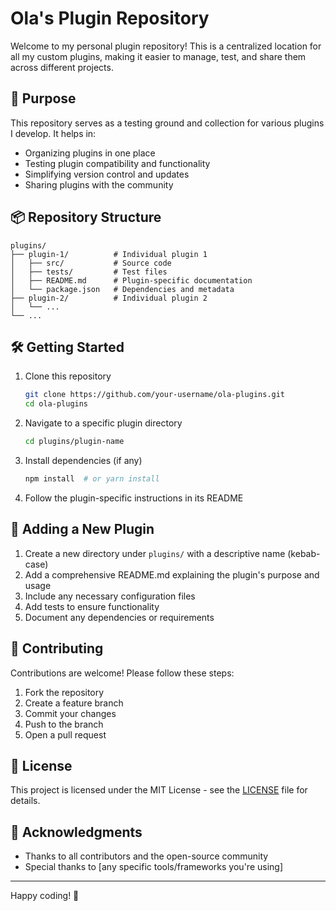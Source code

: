 # Ola's Plugin Repository

Welcome to my personal plugin repository! This is a centralized location for all my custom plugins, making it easier to manage, test, and share them across different projects.

## 🚀 Purpose

This repository serves as a testing ground and collection for various plugins I develop. It helps in:
- Organizing plugins in one place
- Testing plugin compatibility and functionality
- Simplifying version control and updates
- Sharing plugins with the community

## 📦 Repository Structure

```
plugins/
├── plugin-1/          # Individual plugin 1
│   ├── src/           # Source code
│   ├── tests/         # Test files
│   ├── README.md      # Plugin-specific documentation
│   └── package.json   # Dependencies and metadata
├── plugin-2/          # Individual plugin 2
│   └── ...
└── ...
```

## 🛠️ Getting Started

1. Clone this repository
   ```bash
   git clone https://github.com/your-username/ola-plugins.git
   cd ola-plugins
   ```

2. Navigate to a specific plugin directory
   ```bash
   cd plugins/plugin-name
   ```

3. Install dependencies (if any)
   ```bash
   npm install  # or yarn install
   ```

4. Follow the plugin-specific instructions in its README

## 📝 Adding a New Plugin

1. Create a new directory under `plugins/` with a descriptive name (kebab-case)
2. Add a comprehensive README.md explaining the plugin's purpose and usage
3. Include any necessary configuration files
4. Add tests to ensure functionality
5. Document any dependencies or requirements

## 🤝 Contributing

Contributions are welcome! Please follow these steps:
1. Fork the repository
2. Create a feature branch
3. Commit your changes
4. Push to the branch
5. Open a pull request

## 📄 License

This project is licensed under the MIT License - see the [LICENSE](LICENSE) file for details.

## 🙏 Acknowledgments

- Thanks to all contributors and the open-source community
- Special thanks to [any specific tools/frameworks you're using]

---

Happy coding! 🚀
